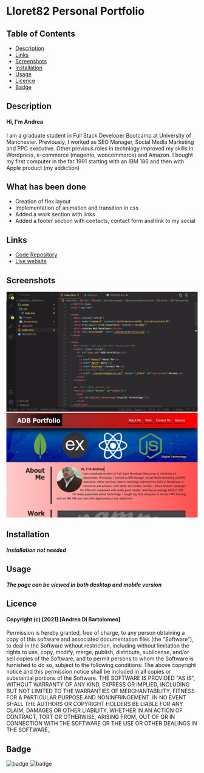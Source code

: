 # Lloret82 Personal Portfolio

## Table of Contents

* [Description](#Description)
* [Links](#links)
* [Screenshots](#Screenshots)
* [Installation](#installation)
* [Usage](#Usage)
* [Licence](#Licence)
* [Badge](#Badge)

## Description

#### Hi, I'm Andrea
I am a graduate student in Full Stack Developer Bootcamp at University of Manchester. Previously, I worked as SEO Manager, Social Media Marketing and PPC executive. Other previous roles in technlogy improved my skills in Wordpress, e-commerce (magento, woocommerce) and Amazon. I bought my first computer in the far 1991 starting with an IBM 186 and then with Apple product (my addiction)

## What has been done
* Creation of flex layout
* Implementation of animation and transition in css
* Added a work section with links
* Added a footer section with contacts, contact form and link to my social


## Links

* [Code Repository](https://github.com/Lloret82/Personal_Portfolio)
* [Live website](https://lloret82.github.io/Personal_Portfolio/)



## Screenshots

 ![Code](/assets/Screenshots/Screenshot_3.png)
 ![Live page Picture](/assets/Screenshots/Screenshot_1.png)


## Installation

#### _Installation not needed_

## Usage

#### _The page can be viewed in both desktop and mobile version_




## Licence

#### Copyright (c) [2021] [Andrea Di Bartolomeo]
Permission is hereby granted, free of charge, to any person obtaining a copy
of this software and associated documentation files (the "Software"), to deal
in the Software without restriction, including without limitation the rights
to use, copy, modify, merge, publish, distribute, sublicense, and/or sell
copies of the Software, and to permit persons to whom the Software is
furnished to do so, subject to the following conditions:
The above copyright notice and this permission notice shall be included in all
copies or substantial portions of the Software.
THE SOFTWARE IS PROVIDED "AS IS", WITHOUT WARRANTY OF ANY KIND, EXPRESS OR
IMPLIED, INCLUDING BUT NOT LIMITED TO THE WARRANTIES OF MERCHANTABILITY,
FITNESS FOR A PARTICULAR PURPOSE AND NONINFRINGEMENT. IN NO EVENT SHALL THE
AUTHORS OR COPYRIGHT HOLDERS BE LIABLE FOR ANY CLAIM, DAMAGES OR OTHER
LIABILITY, WHETHER IN AN ACTION OF CONTRACT, TORT OR OTHERWISE, ARISING FROM,
OUT OF OR IN CONNECTION WITH THE SOFTWARE OR THE USE OR OTHER DEALINGS IN THE
SOFTWARE_

## Badge
![badge](https://img.shields.io/amo/rating/5?style=plastic)
![badge](https://img.shields.io/github/release-date/Lloret82/Horiseon_Code_Refactor_Homework_1)

